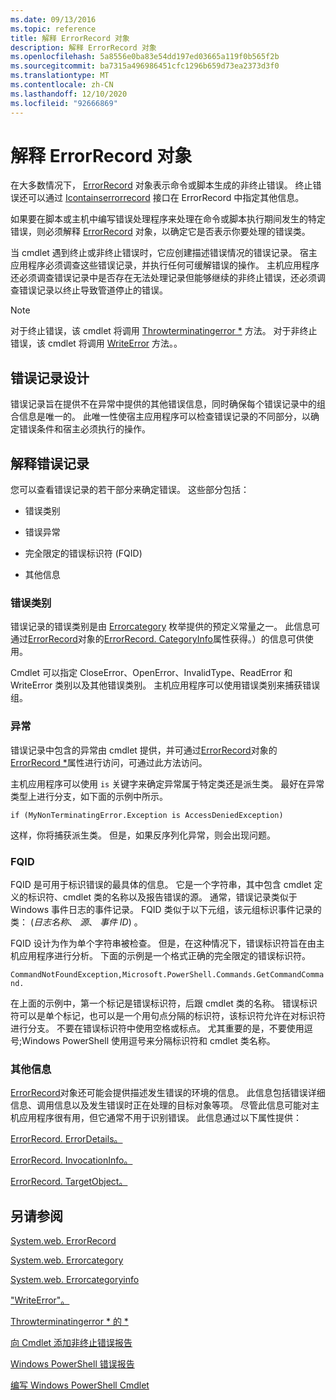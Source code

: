 ```yaml
---
ms.date: 09/13/2016
ms.topic: reference
title: 解释 ErrorRecord 对象
description: 解释 ErrorRecord 对象
ms.openlocfilehash: 5a8556e0ba83e54dd197ed03665a119f0b565f2b
ms.sourcegitcommit: ba7315a496986451cfc1296b659d73ea2373d3f0
ms.translationtype: MT
ms.contentlocale: zh-CN
ms.lasthandoff: 12/10/2020
ms.locfileid: "92666869"
---
```

# <a name="interpreting-errorrecord-objects"></a>解释 ErrorRecord 对象

在大多数情况下， [ErrorRecord](/dotnet/api/System.Management.Automation.ErrorRecord) 对象表示命令或脚本生成的非终止错误。 终止错误还可以通过 [Icontainserrorrecord](/dotnet/api/System.Management.Automation.IContainsErrorRecord) 接口在 ErrorRecord 中指定其他信息。

如果要在脚本或主机中编写错误处理程序来处理在命令或脚本执行期间发生的特定错误，则必须解释 [ErrorRecord](/dotnet/api/System.Management.Automation.ErrorRecord) 对象，以确定它是否表示你要处理的错误类。

当 cmdlet 遇到终止或非终止错误时，它应创建描述错误情况的错误记录。 宿主应用程序必须调查这些错误记录，并执行任何可缓解错误的操作。 主机应用程序还必须调查错误记录中是否存在无法处理记录但能够继续的非终止错误，还必须调查错误记录以终止导致管道停止的错误。

> [!NOTE]
> 对于终止错误，该 cmdlet 将调用 [Throwterminatingerror *](/dotnet/api/System.Management.Automation.Cmdlet.ThrowTerminatingError) 方法。 对于非终止错误，该 cmdlet 将调用 [WriteError](/dotnet/api/System.Management.Automation.Cmdlet.WriteError) 方法。。

## <a name="error-record-design"></a>错误记录设计

错误记录旨在提供不在异常中提供的其他错误信息，同时确保每个错误记录中的组合信息是唯一的。 此唯一性使宿主应用程序可以检查错误记录的不同部分，以确定错误条件和宿主必须执行的操作。

## <a name="interpreting-error-records"></a>解释错误记录

您可以查看错误记录的若干部分来确定错误。 这些部分包括：

- 错误类别

- 错误异常

- 完全限定的错误标识符 (FQID) 

- 其他信息

### <a name="the-error-category"></a>错误类别

错误记录的错误类别是由 [Errorcategory](/dotnet/api/System.Management.Automation.ErrorCategory) 枚举提供的预定义常量之一。 此信息可通过[ErrorRecord](/dotnet/api/System.Management.Automation.ErrorRecord)对象的[ErrorRecord. CategoryInfo](/dotnet/api/System.Management.Automation.ErrorRecord.CategoryInfo)属性获得。）的信息可供使用。

Cmdlet 可以指定 CloseError、OpenError、InvalidType、ReadError 和 WriteError 类别以及其他错误类别。 主机应用程序可以使用错误类别来捕获错误组。

### <a name="the-exception"></a>异常

错误记录中包含的异常由 cmdlet 提供，并可通过[ErrorRecord](/dotnet/api/System.Management.Automation.ErrorRecord)对象的[ErrorRecord *](/dotnet/api/System.Management.Automation.ErrorRecord.Exception)属性进行访问，可通过此方法访问。

主机应用程序可以使用 `is` 关键字来确定异常属于特定类还是派生类。 最好在异常类型上进行分支，如下面的示例中所示。

`if (MyNonTerminatingError.Exception is AccessDeniedException)`

这样，你将捕获派生类。 但是，如果反序列化异常，则会出现问题。

### <a name="the-fqid"></a>FQID

FQID 是可用于标识错误的最具体的信息。 它是一个字符串，其中包含 cmdlet 定义的标识符、cmdlet 类的名称以及报告错误的源。 通常，错误记录类似于 Windows 事件日志的事件记录。 FQID 类似于以下元组，该元组标识事件记录的类： (*日志名称*、 *源*、 *事件 ID*) 。

FQID 设计为作为单个字符串被检查。 但是，在这种情况下，错误标识符旨在由主机应用程序进行分析。 下面的示例是一个格式正确的完全限定的错误标识符。

`CommandNotFoundException,Microsoft.PowerShell.Commands.GetCommandCommand.`

在上面的示例中，第一个标记是错误标识符，后跟 cmdlet 类的名称。 错误标识符可以是单个标记，也可以是一个用句点分隔的标识符，该标识符允许在对标识符进行分支。 不要在错误标识符中使用空格或标点。 尤其重要的是，不要使用逗号;Windows PowerShell 使用逗号来分隔标识符和 cmdlet 类名称。

### <a name="other-information"></a>其他信息

[ErrorRecord](/dotnet/api/System.Management.Automation.ErrorRecord)对象还可能会提供描述发生错误的环境的信息。 此信息包括错误详细信息、调用信息以及发生错误时正在处理的目标对象等项。 尽管此信息可能对主机应用程序很有用，但它通常不用于识别错误。 此信息通过以下属性提供：

[ErrorRecord. ErrorDetails。](/dotnet/api/System.Management.Automation.ErrorRecord.ErrorDetails)

[ErrorRecord. InvocationInfo。](/dotnet/api/System.Management.Automation.ErrorRecord.InvocationInfo)

[ErrorRecord. TargetObject。](/dotnet/api/System.Management.Automation.ErrorRecord.TargetObject)

## <a name="see-also"></a>另请参阅

[System.web. ErrorRecord](/dotnet/api/System.Management.Automation.ErrorRecord)

[System.web. Errorcategory](/dotnet/api/System.Management.Automation.ErrorCategory)

[System.web. Errorcategoryinfo](/dotnet/api/System.Management.Automation.ErrorCategoryInfo)

["WriteError"。](/dotnet/api/System.Management.Automation.Cmdlet.WriteError)

[Throwterminatingerror * 的 *](/dotnet/api/System.Management.Automation.Cmdlet.ThrowTerminatingError)

[向 Cmdlet 添加非终止错误报告](./adding-non-terminating-error-reporting-to-your-cmdlet.md)

[Windows PowerShell 错误报告](./error-reporting-concepts.md)

[编写 Windows PowerShell Cmdlet](./writing-a-windows-powershell-cmdlet.md)

